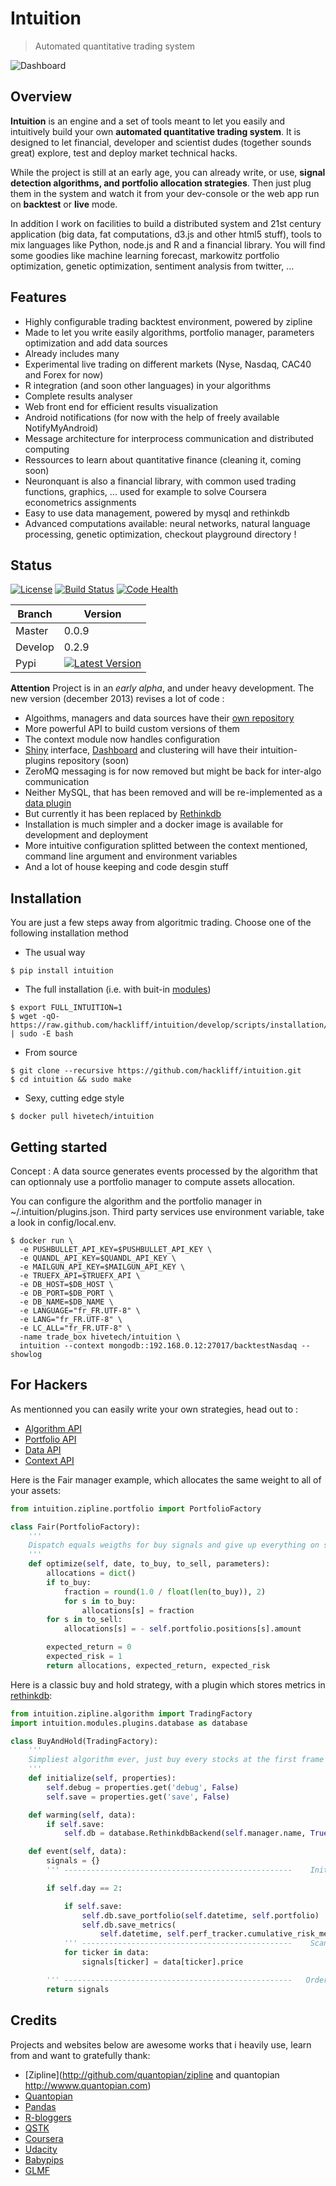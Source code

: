 Intuition
=========

> Automated quantitative trading system


![Dashboard](https://raw.github.com/hivetech/hivetech.github.io/master/images/QuantDashboard.png)

Overview
--------

**Intuition** is an engine and a set of tools meant to let you easily and
intuitively build your own **automated quantitative trading system**.  It is
designed to let financial, developer and scientist dudes (together sounds
great) explore, test and deploy market technical hacks.

While the project is still at an early age, you can already write, or use,
**signal detection algorithms, and portfolio allocation strategies**. Then
just plug them in the system and watch it from your dev-console or the web app
run on **backtest** or **live** mode.

In addition I work on facilities to build a distributed system and
21st century application (big data, fat computations, d3.js and other html5
stuff), tools to mix languages like Python, node.js and R and a financial
library. You will find some goodies like machine learning forecast, markowitz
portfolio optimization, genetic optimization, sentiment analysis from twitter, ...


Features
--------

* Highly configurable trading backtest environment, powered by zipline
* Made to let you write easily algorithms, portfolio manager, parameters optimization and add data sources
* Already includes many
* Experimental live trading on different markets (Nyse, Nasdaq, CAC40 and Forex for now)
* R integration (and soon other languages) in your algorithms
* Complete results analyser
* Web front end for efficient results visualization
* Android notifications (for now with the help of freely available NotifyMyAndroid)
* Message architecture for interprocess communication and distributed computing
* Ressources to learn about quantitative finance (cleaning it, coming soon)
* Neuronquant is also a financial library, with common used trading functions, graphics, ... used for example to solve Coursera econometrics assignments
* Easy to use data management, powered by mysql and rethinkdb
* Advanced computations available: neural networks, natural language processing, genetic optimization, checkout playground directory !


Status
------

[![License](https://pypip.in/license/intuition/badge.png)](https://pypi.python.org/pypi/intuition/)
[![Build Status](https://travis-ci.org/hackliff/intuition.png?branch=develop)](https://travis-ci.org/hackliff/intuition)
[![Code Health](https://landscape.io/github/hackliff/intuition/develop/landscape.png)](https://landscape.io/github/hackliff/intuition/develop)

Branch   | Version
-------- | -----
Master   | 0.0.9
Develop  | 0.2.9
Pypi     | [![Latest Version](https://pypip.in/v/intuition/badge.png)](https://pypi.python.org/pypi/intuition/)

**Attention** Project is in an *early alpha*, and under heavy development.
 The new version (december 2013) revises a lot of code :

* Algoithms, managers and data sources have their [own repository](https://github.com/hackliff/intuition-modules)
* More powerful API to build custom versions of them
* The context module now handles configuration
* [Shiny]() interface, [Dashboard]() and clustering will have their intuition-plugins repository (soon)
* ZeroMQ messaging is for now removed but might be back for inter-algo communication
* Neither MySQL, that has been removed and will be re-implemented as a [data plugin](https://github.com/hackliff/intuition-modules/tree/develop/plugins)
* But currently it has been replaced by [Rethinkdb](rethinkdb.com)
* Installation is much simpler and a docker image is available for development and deployment
* More intuitive configuration splitted between the context mentioned, command line argument and environment variables
* And a lot of house keeping and code desgin stuff


Installation
------------

You are just a few steps away from algoritmic trading. Choose one of the
following installation method

* The usual way

```console
$ pip install intuition
```

* The full installation (i.e. with buit-in [modules](https://github.com/hackliff/intuition-modules))

```console
$ export FULL_INTUITION=1
$ wget -qO- https://raw.github.com/hackliff/intuition/develop/scripts/installation/bootstrap.sh | sudo -E bash
```

* From source

```console
$ git clone --recursive https://github.com/hackliff/intuition.git
$ cd intuition && sudo make
```

* Sexy, cutting edge style

```console
$ docker pull hivetech/intuition
```

Getting started
---------------

Concept : A data source generates events processed by the algorithm that can
optionnaly use a portfolio manager to compute assets allocation.

You can configure the algorithm and the portfolio manager in
~/.intuition/plugins.json. Third party services use environment variable, take
a look in config/local.env.

```console
$ docker run \
  -e PUSHBULLET_API_KEY=$PUSHBULLET_API_KEY \
  -e QUANDL_API_KEY=$QUANDL_API_KEY \
  -e MAILGUN_API_KEY=$MAILGUN_API_KEY \
  -e TRUEFX_API=$TRUEFX_API \
  -e DB_HOST=$DB_HOST \
  -e DB_PORT=$DB_PORT \
  -e DB_NAME=$DB_NAME \
  -e LANGUAGE="fr_FR.UTF-8" \
  -e LANG="fr_FR.UTF-8" \
  -e LC_ALL="fr_FR.UTF-8" \
  -name trade_box hivetech/intuition \
  intuition --context mongodb::192.168.0.12:27017/backtestNasdaq --showlog
```

For Hackers
-----------

As mentionned you can easily write your own strategies, head out to :

* [Algorithm API](https://github.com/hackliff/intuition-modules/blob/develop/algorithms/readme.md)
* [Portfolio API](https://github.com/hackliff/intuition-modules/blob/develop/managers/readme.md)
* [Data API](https://github.com/hackliff/intuition-modules/blob/develop/sources/readme.md)
* [Context API](https://github.com/hackliff/intuition-modules/blob/develop/contexts/readme.md)

Here is the Fair manager example, which allocates the same weight to all of your assets:

```python
from intuition.zipline.portfolio import PortfolioFactory

class Fair(PortfolioFactory):
    '''
    Dispatch equals weigths for buy signals and give up everything on sell ones
    '''
    def optimize(self, date, to_buy, to_sell, parameters):
        allocations = dict()
        if to_buy:
            fraction = round(1.0 / float(len(to_buy)), 2)
            for s in to_buy:
                allocations[s] = fraction
        for s in to_sell:
            allocations[s] = - self.portfolio.positions[s].amount

        expected_return = 0
        expected_risk = 1
        return allocations, expected_return, expected_risk
```

Here is a classic buy and hold strategy, with a plugin which stores metrics in
[rethinkdb](www.rethinkdb.com):

```python
from intuition.zipline.algorithm import TradingFactory
import intuition.modules.plugins.database as database

class BuyAndHold(TradingFactory):
    '''
    Simpliest algorithm ever, just buy every stocks at the first frame
    '''
    def initialize(self, properties):
        self.debug = properties.get('debug', False)
        self.save = properties.get('save', False)

    def warming(self, data):
        if self.save:
            self.db = database.RethinkdbBackend(self.manager.name, True)

    def event(self, data):
        signals = {}
        ''' ---------------------------------------------------    Init   --'''

        if self.day == 2:

            if self.save:
                self.db.save_portfolio(self.datetime, self.portfolio)
                self.db.save_metrics(
                    self.datetime, self.perf_tracker.cumulative_risk_metrics)
            ''' -----------------------------------------------    Scan   --'''
            for ticker in data:
                signals[ticker] = data[ticker].price

        ''' ---------------------------------------------------   Orders  --'''
        return signals
```


Credits
-------

Projects and websites below are awesome works that i heavily use, learn from
and want to gratefully thank:

* [Zipline](http://github.com/quantopian/zipline and quantopian http://wwww.quantopian.com)
* [Quantopian](http://www.quantopian.com/)
* [Pandas](http://github.com/pydata/pandas)
* [R-bloggers](http://www.r-bloggers.com/)
* [QSTK](https://github.com/tucker777/QSTK)
* [Coursera](http://www.coursera.org/)
* [Udacity](http://www.udacity.com/)
* [Babypips](http://www.babypips.com/)
* [GLMF](http://www.unixgarden.com/)
